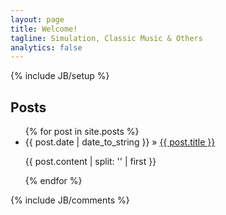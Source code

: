 ```yaml
---
layout: page
title: Welcome!
tagline: Simulation, Classic Music & Others
analytics: false
---
```

{% include JB/setup %}

## Posts

<ul class="posts">
  {% for post in site.posts %}
    <li><span>{{ post.date | date_to_string }}</span> &raquo;
        <a href="{{ BASE_PATH }}{{ post.url }}">{{ post.title }}</a>
        <p>{{ post.content | split: '<!-- more -->' | first }}</p>
    </li>
  {% endfor %}
</ul>

{% include JB/comments %}
